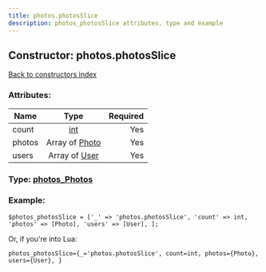 ```yaml
---
title: photos.photosSlice
description: photos_photosSlice attributes, type and example
---
```

## Constructor: photos.photosSlice  
[Back to constructors index](index.md)



### Attributes:

| Name     |    Type       | Required |
|----------|:-------------:|---------:|
|count|[int](../types/int.md) | Yes|
|photos|Array of [Photo](../types/Photo.md) | Yes|
|users|Array of [User](../types/User.md) | Yes|



### Type: [photos\_Photos](../types/photos_Photos.md)


### Example:

```
$photos_photosSlice = ['_' => 'photos.photosSlice', 'count' => int, 'photos' => [Photo], 'users' => [User], ];
```  

Or, if you're into Lua:  


```
photos_photosSlice={_='photos.photosSlice', count=int, photos={Photo}, users={User}, }

```


